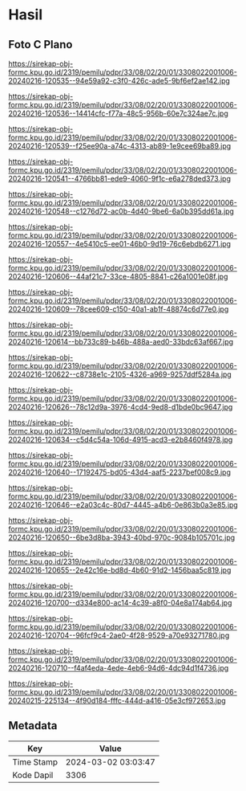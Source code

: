 # Hasil

## Foto C Plano

https://sirekap-obj-formc.kpu.go.id/2319/pemilu/pdpr/33/08/02/20/01/3308022001006-20240216-120535--94e59a92-c3f0-426c-ade5-9bf6ef2ae142.jpg

https://sirekap-obj-formc.kpu.go.id/2319/pemilu/pdpr/33/08/02/20/01/3308022001006-20240216-120536--14414cfc-f77a-48c5-956b-60e7c324ae7c.jpg

https://sirekap-obj-formc.kpu.go.id/2319/pemilu/pdpr/33/08/02/20/01/3308022001006-20240216-120539--f25ee90a-a74c-4313-ab89-1e9cee69ba89.jpg

https://sirekap-obj-formc.kpu.go.id/2319/pemilu/pdpr/33/08/02/20/01/3308022001006-20240216-120541--4766bb81-ede9-4060-9f1c-e6a278ded373.jpg

https://sirekap-obj-formc.kpu.go.id/2319/pemilu/pdpr/33/08/02/20/01/3308022001006-20240216-120548--c1276d72-ac0b-4d40-9be6-6a0b395dd61a.jpg

https://sirekap-obj-formc.kpu.go.id/2319/pemilu/pdpr/33/08/02/20/01/3308022001006-20240216-120557--4e5410c5-ee01-46b0-9d19-76c6ebdb6271.jpg

https://sirekap-obj-formc.kpu.go.id/2319/pemilu/pdpr/33/08/02/20/01/3308022001006-20240216-120606--44af21c7-33ce-4805-8841-c26a1001e08f.jpg

https://sirekap-obj-formc.kpu.go.id/2319/pemilu/pdpr/33/08/02/20/01/3308022001006-20240216-120609--78cee609-c150-40a1-ab1f-48874c6d77e0.jpg

https://sirekap-obj-formc.kpu.go.id/2319/pemilu/pdpr/33/08/02/20/01/3308022001006-20240216-120614--bb733c89-b46b-488a-aed0-33bdc63af667.jpg

https://sirekap-obj-formc.kpu.go.id/2319/pemilu/pdpr/33/08/02/20/01/3308022001006-20240216-120622--c8738e1c-2105-4326-a969-9257ddf5284a.jpg

https://sirekap-obj-formc.kpu.go.id/2319/pemilu/pdpr/33/08/02/20/01/3308022001006-20240216-120626--78c12d9a-3976-4cd4-9ed8-d1bde0bc9647.jpg

https://sirekap-obj-formc.kpu.go.id/2319/pemilu/pdpr/33/08/02/20/01/3308022001006-20240216-120634--c5d4c54a-106d-4915-acd3-e2b8460f4978.jpg

https://sirekap-obj-formc.kpu.go.id/2319/pemilu/pdpr/33/08/02/20/01/3308022001006-20240216-120640--17192475-bd05-43d4-aaf5-2237bef008c9.jpg

https://sirekap-obj-formc.kpu.go.id/2319/pemilu/pdpr/33/08/02/20/01/3308022001006-20240216-120646--e2a03c4c-80d7-4445-a4b6-0e863b0a3e85.jpg

https://sirekap-obj-formc.kpu.go.id/2319/pemilu/pdpr/33/08/02/20/01/3308022001006-20240216-120650--6be3d8ba-3943-40bd-970c-9084b105701c.jpg

https://sirekap-obj-formc.kpu.go.id/2319/pemilu/pdpr/33/08/02/20/01/3308022001006-20240216-120655--2e42c16e-bd8d-4b60-91d2-1456baa5c819.jpg

https://sirekap-obj-formc.kpu.go.id/2319/pemilu/pdpr/33/08/02/20/01/3308022001006-20240216-120700--d334e800-ac14-4c39-a8f0-04e8a174ab64.jpg

https://sirekap-obj-formc.kpu.go.id/2319/pemilu/pdpr/33/08/02/20/01/3308022001006-20240216-120704--96fcf9c4-2ae0-4f28-9529-a70e93271780.jpg

https://sirekap-obj-formc.kpu.go.id/2319/pemilu/pdpr/33/08/02/20/01/3308022001006-20240216-120710--f4af4eda-4ede-4eb6-94d6-4dc94d1f4736.jpg

https://sirekap-obj-formc.kpu.go.id/2319/pemilu/pdpr/33/08/02/20/01/3308022001006-20240215-225134--4f90d184-fffc-444d-a416-05e3cf972653.jpg


## Metadata

| Key        | Value               |
| ---------- | ------------------- |
| Time Stamp | 2024-03-02 03:03:47 |
| Kode Dapil | 3306                |



